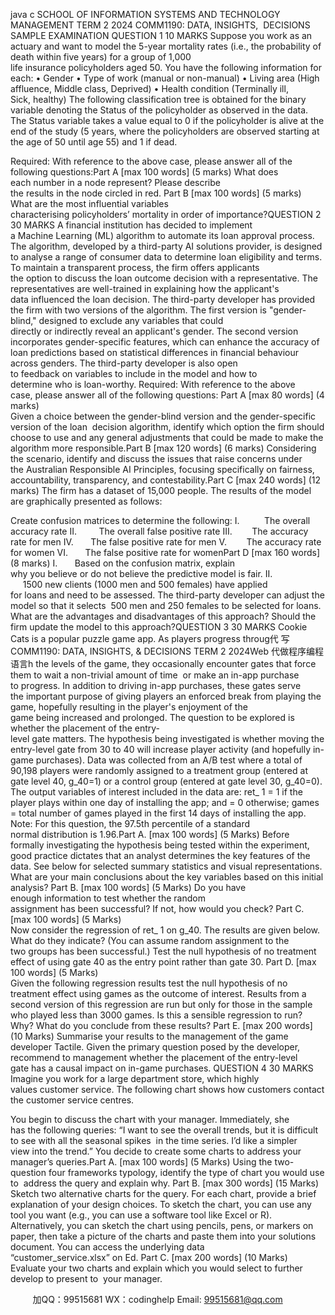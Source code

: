 java c
SCHOOL OF INFORMATION SYSTEMS AND TECHNOLOGY MANAGEMENT 
TERM 2 2024 
COMM1190: DATA, INSIGHTS,  DECISIONS 
SAMPLE EXAMINATION 
QUESTION 1  10 MARKS 
Suppose you work as an actuary and want to model the 5-year mortality rates (i.e., the probability of death within five years) for a group of 1,000 life insurance policyholders aged 50. You have the following information for each: 
• Gender
• Type of work (manual or non-manual)
• Living area (High affluence, Middle class, Deprived)
• Health condition (Terminally ill, Sick, healthy)
The following classification tree is obtained for the binary variable denoting the Status of the policyholder as observed in the data. The Status variable takes a value equal to 0 if the policyholder is alive at the end of the study (5 years, where the policyholders are observed starting at the age of 50 until age 55) and 1 if dead. 



Required: 
With reference to the above case, please answer all of the following questions:Part A [max 100 words]  (5 marks)  What does each number in a node represent? Please describe the results in the node circled in red.
Part B [max 100 words]  (5 marks)  
What are the most influential variables characterising policyholders’ mortality in order of importance?QUESTION 2  30 MARKS 
A financial institution has decided to implement a Machine Learning (ML) algorithm to automate its loan approval process. The algorithm, developed by a third-party AI solutions provider, is designed to analyse a range of consumer data to determine loan eligibility and terms. To maintain a transparent process, the firm offers applicants the option to discuss the loan outcome decision with a representative. The representatives are well-trained in explaining how the applicant's data influenced the loan decision. 
The third-party developer has provided the firm with two versions of the algorithm. The first version is "gender-blind," designed to exclude any variables that could directly or indirectly reveal an applicant's gender. The second version incorporates gender-specific features, which can enhance the accuracy of loan predictions based on statistical differences in financial behaviour across genders. The third-party developer is also open to feedback on variables to include in the model and how to determine who is loan-worthy.
Required: 
With reference to the above case, please answer all of the following questions:
Part A [max 80 words]  (4 marks)  
Given a choice between the gender-blind version and the gender-specific version of the loan  decision algorithm, identify which option the firm should choose to use and any general adjustments that could be made to make the algorithm more responsible.Part B [max 120 words]  (6 marks) 
Considering the scenario, identify and discuss the issues that raise concerns under the Australian Responsible AI Principles, focusing specifically on fairness, accountability, transparency, and contestability.Part C [max 240 words]  (12 marks)
The firm has a dataset of 15,000 people. The results of the model are graphically presented as follows:

Create confusion matrices to determine the following:
I.          The overall accuracy rate
II.         The overall false positive rate
III.        The accuracy rate for men
IV.       The false positive rate for men
V.        The accuracy rate for women
VI.       The false positive rate for womenPart D [max 160 words]  (8 marks) 
I.       Based on the confusion matrix, explain why you believe or do not believe the predictive model is fair.
II.      1500 new clients (1000 men and 500 females) have applied for loans and need
to be assessed. The third-party developer can adjust the model so that it selects  500 men and 250 females to be selected for loans. What are the advantages and disadvantages of this approach? Should the firm update the model to this approach?QUESTION 3  30 MARKS 
Cookie Cats is a popular puzzle game app. As players progress throug代 写COMM1190: DATA, INSIGHTS, & DECISIONS TERM 2 2024Web
代做程序编程语言h the levels of the game, they occasionally encounter gates that force them to wait a non-trivial amount of time  or make an in-app purchase to progress. In addition to driving in-app purchases, these gates serve the important purpose of giving players an enforced break from playing the game, hopefully resulting in the player's enjoyment of the game being increased and prolonged.
The question to be explored is whether the placement of the entry-level gate matters. The hypothesis being investigated is whether moving the entry-level gate from 30 to 40 will increase player activity (and hopefully in-game purchases).
Data was collected from an A/B test where a total of 90,198 players were randomly assigned to a treatment group (entered at gate level 40, g_40=1) or a control group (entered at gate level 30, g_40=0). The output variables of interest included in the data are:
ret_ 1 = 1 if the player plays within one day of installing the app; and = 0 otherwise; games = total number of games played in the first 14 days of installing the app.
Note: For this question, the 97.5th percentile of a standard normal distribution is 1.96.Part A. [max 100 words]  (5 Marks) 
Before formally investigating the hypothesis being tested within the experiment, good practice dictates that an analyst determines the key features of the data. See below for selected summary statistics and visual representations. What are your main conclusions about the key variables based on this initial analysis? 
Part B. [max 100 words]  (5 Marks) 
Do you have enough information to test whether the random assignment has been successful? If not, how would you check?
Part C. [max 100 words]  (5 Marks)  
Now consider the regression of ret_ 1 on g_40. The results are given below. What do they indicate? (You can assume random assignment to the two groups has been successful.)
Test the null hypothesis of no treatment effect of using gate 40 as the entry point rather than gate 30.
Part D. [max 100 words]  (5 Marks)  
Given the following regression results test the null hypothesis of no treatment effect using games as the outcome of interest. Results from a second version of this regression are run but only for those in the sample who played less than 3000 games. Is this a sensible regression to run? Why? What do you conclude from these results?
Part E. [max 200 words]  (10 Marks) 
Summarise your results to the management of the game developer Tactile. Given the primary question posed by the developer, recommend to management whether the placement of the entry-level gate has a causal impact on in-game purchases.
QUESTION 4  30 MARKS
Imagine you work for a large department store, which highly values customer service. The following chart shows how customers contact the customer service centres.

You begin to discuss the chart with your manager. Immediately, she has the following queries: “I want to see the overall trends, but it is difficult to see with all the seasonal spikes  in the time series. I’d like a simpler view into the trend.” You decide to create some charts to address your manager’s queries.Part A. [max 100 words]  (5 Marks)  Using the two-question four frameworks typology, identify the type of chart you would use to  address the query and explain why.
Part B. [max 300 words]  (15 Marks)  
Sketch two alternative charts for the query. For each chart, provide a brief explanation of your design choices. To sketch the chart, you can use any tool you want (e.g., you can use a software tool like Excel or R). Alternatively, you can sketch the chart using pencils, pens, or markers on paper, then take a picture of the charts and paste them into your solutions document. You can access the underlying data “customer_service.xlsx” on Ed.
Part C. [max 200 words]  (10 Marks)  
Evaluate your two charts and explain which you would select to further develop to present to  your manager. 









         
加QQ：99515681  WX：codinghelp  Email: 99515681@qq.com

